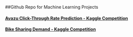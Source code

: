 ##Github Repo for Machine Learning Projects

#### [Avazu Click-Through Rate Prediction - Kaggle Competition](http://nbviewer.ipython.org/github/fraser-campbell/Machine-Learning-Projects/blob/master/Avazu/Avazu%20Click%20Through%20Rate.ipynb)

#### [Bike Sharing Demand - Kaggle Competition](http://nbviewer.ipython.org/github/fraser-campbell/Machine-Learning-Projects/blob/master/Bike%20Sharing/Bike%20Sharing.ipynb)
